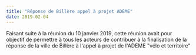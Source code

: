 ```yaml
---
title: "Réponse de Billère appel à projet ADEME"
date: 2019-02-04
---
```


Faisant suite à la réunion du 10 janvier 2019, cette réunion avait pour objectif 
de permettre à tous les acteurs de contribuer à la finalisation de la réponse
de la ville de Billère à l'appel à projet de l'ADEME "vélo et territoire" 